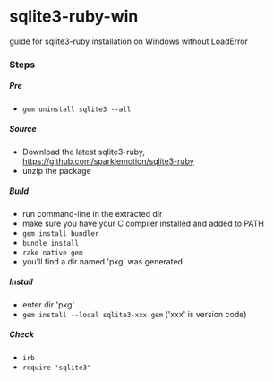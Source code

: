 # sqlite3-ruby-win
guide for sqlite3-ruby installation on Windows without LoadError

### Steps
##### Pre
- `gem uninstall sqlite3 --all`

##### Source
- Download the latest sqlite3-ruby, https://github.com/sparklemotion/sqlite3-ruby
- unzip the package

##### Build
- run command-line in the extracted dir
- make sure you have your C compiler installed and added to PATH
- `gem install bundler`
- `bundle install`
- `rake native gem`
- you'll find a dir named 'pkg' was generated

##### Install
- enter dir 'pkg'
- `gem install --local sqlite3-xxx.gem` ('xxx' is version code)

##### Check
- `irb`
- `require 'sqlite3'`
